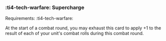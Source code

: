 ### :ti4-tech-warfare: **Supercharge**

Requirements: :ti4-tech-warfare:

At the start of a combat round, you may exhaust this card to apply +1 to the result of each of your unit's combat rolls during this combat round.
